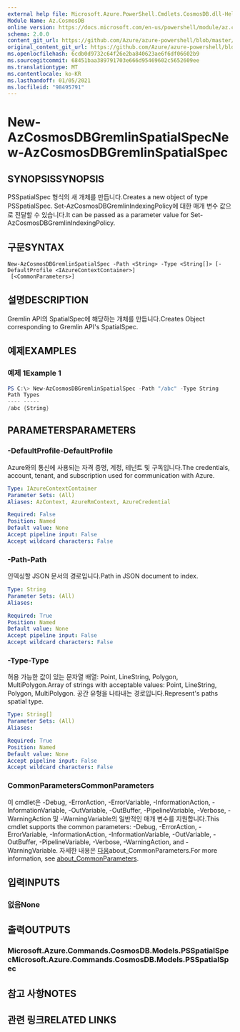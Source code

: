 ```yaml
---
external help file: Microsoft.Azure.PowerShell.Cmdlets.CosmosDB.dll-Help.xml
Module Name: Az.CosmosDB
online version: https://docs.microsoft.com/en-us/powershell/module/az.cosmosdb/new-azcosmosdbgremlinspatialspec
schema: 2.0.0
content_git_url: https://github.com/Azure/azure-powershell/blob/master/src/CosmosDB/CosmosDB/help/New-AzCosmosDBGremlinSpatialSpec.md
original_content_git_url: https://github.com/Azure/azure-powershell/blob/master/src/CosmosDB/CosmosDB/help/New-AzCosmosDBGremlinSpatialSpec.md
ms.openlocfilehash: 6cdb0d9732c64f26e2ba840623ae6f6df06602b9
ms.sourcegitcommit: 68451baa389791703e666d95469602c5652609ee
ms.translationtype: MT
ms.contentlocale: ko-KR
ms.lasthandoff: 01/05/2021
ms.locfileid: "98495791"
---
```

# <span data-ttu-id="dc6d3-101">New-AzCosmosDBGremlinSpatialSpec</span><span class="sxs-lookup"><span data-stu-id="dc6d3-101">New-AzCosmosDBGremlinSpatialSpec</span></span>

## <span data-ttu-id="dc6d3-102">SYNOPSIS</span><span class="sxs-lookup"><span data-stu-id="dc6d3-102">SYNOPSIS</span></span>
<span data-ttu-id="dc6d3-103">PSSpatialSpec 형식의 새 개체를 만듭니다.</span><span class="sxs-lookup"><span data-stu-id="dc6d3-103">Creates a new object of type PSSpatialSpec.</span></span> <span data-ttu-id="dc6d3-104">Set-AzCosmosDBGremlinIndexingPolicy에 대한 매개 변수 값으로 전달할 수 있습니다.</span><span class="sxs-lookup"><span data-stu-id="dc6d3-104">It can be passed as a parameter value for Set-AzCosmosDBGremlinIndexingPolicy.</span></span>

## <span data-ttu-id="dc6d3-105">구문</span><span class="sxs-lookup"><span data-stu-id="dc6d3-105">SYNTAX</span></span>

```
New-AzCosmosDBGremlinSpatialSpec -Path <String> -Type <String[]> [-DefaultProfile <IAzureContextContainer>]
 [<CommonParameters>]
```

## <span data-ttu-id="dc6d3-106">설명</span><span class="sxs-lookup"><span data-stu-id="dc6d3-106">DESCRIPTION</span></span>
<span data-ttu-id="dc6d3-107">Gremlin API의 SpatialSpec에 해당하는 개체를 만듭니다.</span><span class="sxs-lookup"><span data-stu-id="dc6d3-107">Creates Object corresponding to Gremlin API's SpatialSpec.</span></span>

## <span data-ttu-id="dc6d3-108">예제</span><span class="sxs-lookup"><span data-stu-id="dc6d3-108">EXAMPLES</span></span>

### <span data-ttu-id="dc6d3-109">예제 1</span><span class="sxs-lookup"><span data-stu-id="dc6d3-109">Example 1</span></span>
```powershell
PS C:\> New-AzCosmosDBGremlinSpatialSpec -Path "/abc" -Type String
Path Types
---- -----
/abc {String}
```

## <span data-ttu-id="dc6d3-110">PARAMETERS</span><span class="sxs-lookup"><span data-stu-id="dc6d3-110">PARAMETERS</span></span>

### <span data-ttu-id="dc6d3-111">-DefaultProfile</span><span class="sxs-lookup"><span data-stu-id="dc6d3-111">-DefaultProfile</span></span>
<span data-ttu-id="dc6d3-112">Azure와의 통신에 사용되는 자격 증명, 계정, 테넌트 및 구독입니다.</span><span class="sxs-lookup"><span data-stu-id="dc6d3-112">The credentials, account, tenant, and subscription used for communication with Azure.</span></span>

```yaml
Type: IAzureContextContainer
Parameter Sets: (All)
Aliases: AzContext, AzureRmContext, AzureCredential

Required: False
Position: Named
Default value: None
Accept pipeline input: False
Accept wildcard characters: False
```

### <span data-ttu-id="dc6d3-113">-Path</span><span class="sxs-lookup"><span data-stu-id="dc6d3-113">-Path</span></span>
<span data-ttu-id="dc6d3-114">인덱싱할 JSON 문서의 경로입니다.</span><span class="sxs-lookup"><span data-stu-id="dc6d3-114">Path in JSON document to index.</span></span>

```yaml
Type: String
Parameter Sets: (All)
Aliases:

Required: True
Position: Named
Default value: None
Accept pipeline input: False
Accept wildcard characters: False
```

### <span data-ttu-id="dc6d3-115">-Type</span><span class="sxs-lookup"><span data-stu-id="dc6d3-115">-Type</span></span>
<span data-ttu-id="dc6d3-116">허용 가능한 값이 있는 문자열 배열: Point, LineString, Polygon, MultiPolygon.</span><span class="sxs-lookup"><span data-stu-id="dc6d3-116">Array of strings with acceptable values: Point, LineString, Polygon, MultiPolygon.</span></span>
<span data-ttu-id="dc6d3-117">공간 유형을 나타내는 경로입니다.</span><span class="sxs-lookup"><span data-stu-id="dc6d3-117">Represent's paths spatial type.</span></span>

```yaml
Type: String[]
Parameter Sets: (All)
Aliases:

Required: True
Position: Named
Default value: None
Accept pipeline input: False
Accept wildcard characters: False
```

### <span data-ttu-id="dc6d3-118">CommonParameters</span><span class="sxs-lookup"><span data-stu-id="dc6d3-118">CommonParameters</span></span>
<span data-ttu-id="dc6d3-119">이 cmdlet은 -Debug, -ErrorAction, -ErrorVariable, -InformationAction, -InformationVariable, -OutVariable, -OutBuffer, -PipelineVariable, -Verbose, -WarningAction 및 -WarningVariable의 일반적인 매개 변수를 지원합니다.</span><span class="sxs-lookup"><span data-stu-id="dc6d3-119">This cmdlet supports the common parameters: -Debug, -ErrorAction, -ErrorVariable, -InformationAction, -InformationVariable, -OutVariable, -OutBuffer, -PipelineVariable, -Verbose, -WarningAction, and -WarningVariable.</span></span> <span data-ttu-id="dc6d3-120">자세한 내용은 [다음](http://go.microsoft.com/fwlink/?LinkID=113216)about_CommonParameters.</span><span class="sxs-lookup"><span data-stu-id="dc6d3-120">For more information, see [about_CommonParameters](http://go.microsoft.com/fwlink/?LinkID=113216).</span></span>

## <span data-ttu-id="dc6d3-121">입력</span><span class="sxs-lookup"><span data-stu-id="dc6d3-121">INPUTS</span></span>

### <span data-ttu-id="dc6d3-122">없음</span><span class="sxs-lookup"><span data-stu-id="dc6d3-122">None</span></span>

## <span data-ttu-id="dc6d3-123">출력</span><span class="sxs-lookup"><span data-stu-id="dc6d3-123">OUTPUTS</span></span>

### <span data-ttu-id="dc6d3-124">Microsoft.Azure.Commands.CosmosDB.Models.PSSpatialSpec</span><span class="sxs-lookup"><span data-stu-id="dc6d3-124">Microsoft.Azure.Commands.CosmosDB.Models.PSSpatialSpec</span></span>

## <span data-ttu-id="dc6d3-125">참고 사항</span><span class="sxs-lookup"><span data-stu-id="dc6d3-125">NOTES</span></span>

## <span data-ttu-id="dc6d3-126">관련 링크</span><span class="sxs-lookup"><span data-stu-id="dc6d3-126">RELATED LINKS</span></span>
